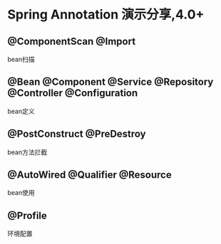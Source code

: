 # Spring Annotation 演示分享,4.0+

##  @ComponentScan @Import
bean扫描
##  @Bean @Component @Service @Repository @Controller @Configuration
bean定义

##  @PostConstruct @PreDestroy
bean方法拦截

##  @AutoWired @Qualifier @Resource
bean使用

##  @Profile
环境配置
